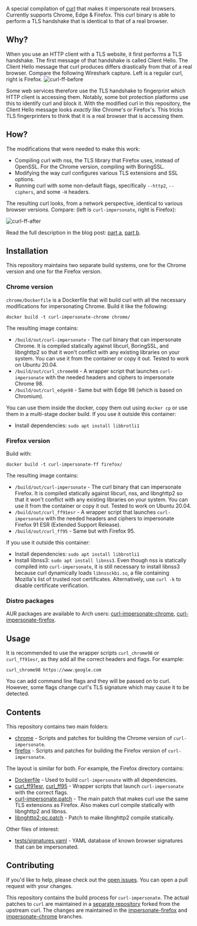 A special compilation of [curl](https://github.com/curl/curl) that makes it impersonate real browsers. Currently supports Chrome, Edge & Firefox. This curl binary is able to perform a TLS handshake that is identical to that of a real browser.

## Why?
When you use an HTTP client with a TLS website, it first performs a TLS handshake. The first message of that handshake is called Client Hello. The Client Hello message that curl produces differs drastically from that of a real browser. Compare the following Wireshark capture. Left is a regular curl, right is Firefox.
![curl-ff-before](https://user-images.githubusercontent.com/99899249/154530138-1cba5a23-53d7-4f1a-adc4-7c087e61deb5.png)

Some web services therefore use the TLS handshake to fingerprint which HTTP client is accessing them. Notably, some bot protection platforms use this to identify curl and block it. With the modified curl in this repository, the Client Hello message looks *exactly* like Chrome's or Firefox's. This tricks TLS fingerprinters to think that it is a real browser that is accessing them.

## How?

The modifications that were needed to make this work:
* Compiling curl with nss, the TLS library that Firefox uses, instead of OpenSSL. For the Chrome version, compiling with BoringSSL.
* Modifying the way curl configures various TLS extensions and SSL options.
* Running curl with some non-default flags, specifically `--http2`, `--ciphers`, and some `-H` headers.

The resulting curl looks, from a network perspective, identical to various browser versions. Compare: (left is `curl-impersonate`, right is Firefox):

![curl-ff-after](https://user-images.githubusercontent.com/99899249/154556768-81bb9dbe-5c3d-4a1c-a0ab-f10a3cd69d9a.png)

Read the full description in the blog post: [part a](https://lwthiker.com/reversing/2022/02/17/curl-impersonate-firefox.html), [part b](https://lwthiker.com/reversing/2022/02/20/impersonating-chrome-too.html).

## Installation
This repository maintains two separate build systems, one for the Chrome version and one for the Firefox version.

### Chrome version
`chrome/Dockerfile` is a Dockerfile that will build curl with all the necessary modifications for impersonating Chrome. Build it like the following:
```
docker build -t curl-impersonate-chrome chrome/
```
The resulting image contains:
* `/build/out/curl-impersonate` - The curl binary that can impersonate Chrome. It is compiled statically against libcurl, BoringSSL, and libnghttp2 so that it won't conflict with any existing libraries on your system. You can use it from the container or copy it out. Tested to work on Ubuntu 20.04.
* `/build/out/curl_chrome98` - A wrapper script that launches `curl-impersonate` with the needed headers and ciphers to impersonate Chrome 98.
* `/build/out/curl_edge98` - Same but with Edge 98 (which is based on Chromium).

You can use them inside the docker, copy them out using `docker cp` or use them in a multi-stage docker build. If you use it outside this container:
* Install dependencies: `sudo apt install libbrotli1`


### Firefox version
Build with:
```
docker build -t curl-impersonate-ff firefox/
```
The resulting image contains:
* `/build/out/curl-impersonate` - The curl binary that can impersonate Firefox. It is compiled statically against libcurl, nss, and libnghttp2 so that it won't conflict with any existing libraries on your system. You can use it from the container or copy it out. Tested to work on Ubuntu 20.04.
* `/build/out/curl_ff91esr` - A wrapper script that launches `curl-impersonate` with the needed headers and ciphers to impersonate Firefox 91 ESR (Extended Support Release).
* `/build/out/curl_ff95` - Same but with Firefox 95.

If you use it outside this container:
* Install dependencies: `sudo apt install libbrotli1`
* Install libnss3: `sudo apt install libnss3`.  Even though nss is statically compiled into `curl-impersonate`, it is still necessary to install libnss3 because curl dynamically loads `libnssckbi.so`, a file containing Mozilla's list of trusted root certificates. Alternatively, use `curl -k` to disable certificate verification.

### Distro packages

AUR packages are available to Arch users: [curl-impersonate-chrome](https://aur.archlinux.org/packages/curl-impersonate-chrome), [curl-impersonate-firefox](https://aur.archlinux.org/packages/curl-impersonate-firefox).

## Usage
It is recommended to use the wrapper scripts `curl_chrome98` or `curl_ff91esr`, as they add all the correct headers and flags. For example:
```
curl_chrome98 https://www.google.com
```
You can add command line flags and they will be passed on to curl. However, some flags change curl's TLS signature which may cause it to be detected.

## Contents

This repository contains two main folders:
* [chrome](chrome) - Scripts and patches for building the Chrome version of `curl-impersonate`.
* [firefox](firefox) - Scripts and patches for building the Firefox version of `curl-impersonate`.

The layout is similar for both. For example, the Firefox directory contains:
* [Dockerfile](firefox/Dockerfile) - Used to build `curl-impersonate` with all dependencies.
* [curl_ff91esr](firefox/curl_ff91esr), [curl_ff95](curl_ff95) - Wrapper scripts that launch `curl-impersonate` with the correct flags.
* [curl-impersonate.patch](firefox/patches/curl-impersonate.patch) - The main patch that makes curl use the same TLS extensions as Firefox. Also makes curl compile statically with libnghttp2 and libnss.
* [libnghttp2-pc.patch](firefox/patches/libnghttp2-pc.patch) - Patch to make libnghttp2 compile statically.

Other files of interest:
* [tests/signatures.yaml](tests/signatures.yaml) - YAML database of known browser signatures that can be impersonated.

## Contributing
If you'd like to help, please check out the [open issues](https://github.com/lwthiker/curl-impersonate/issues). You can open a pull request with your changes.

This repository contains the build process for `curl-impersonate`. The actual patches to `curl` are maintained in a [separate repository](https://github.com/lwthiker/curl) forked from the upstream curl. The changes are maintained in the [impersonate-firefox](https://github.com/lwthiker/curl/tree/impersonate-firefox)  and [impersonate-chrome](https://github.com/lwthiker/curl/tree/impersonate-chrome) branches.
